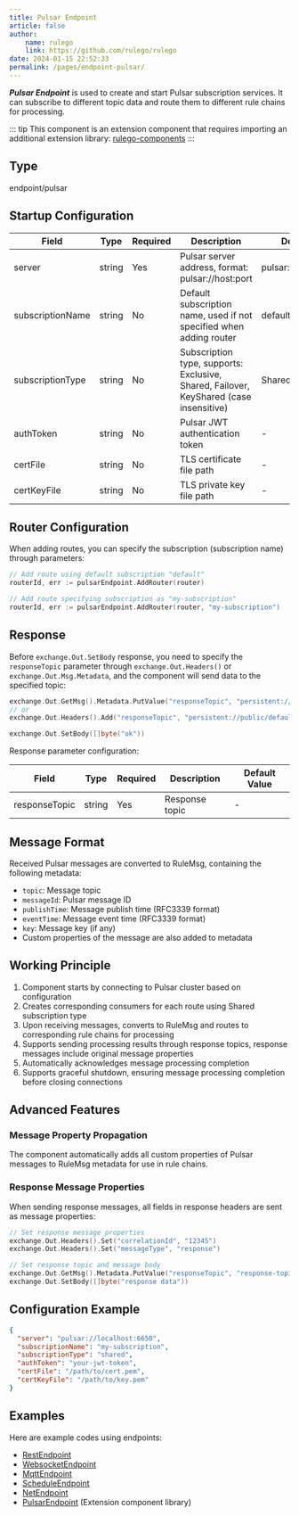 ```yaml
---
title: Pulsar Endpoint
article: false
author:
    name: rulego
    link: https://github.com/rulego/rulego
date: 2024-01-15 22:52:33
permalink: /pages/endpoint-pulsar/
---
```


***Pulsar Endpoint*** is used to create and start Pulsar subscription services. It can subscribe to different topic data and route them to different rule chains for processing.

::: tip 
This component is an extension component that requires importing an additional extension library: [rulego-components](https://github.com/rulego/rulego-components)
:::

## Type

endpoint/pulsar

## Startup Configuration

| Field            | Type   | Required | Description                                                   | Default Value           |
|------------------|--------|----------|---------------------------------------------------------------|------------------------|
| server           | string | Yes      | Pulsar server address, format: pulsar://host:port            | pulsar://localhost:6650 |
| subscriptionName | string | No       | Default subscription name, used if not specified when adding router | default                |
| subscriptionType | string | No       | Subscription type, supports: Exclusive, Shared, Failover, KeyShared (case insensitive) | Shared                 |
| authToken        | string | No       | Pulsar JWT authentication token                               | -                      |
| certFile         | string | No       | TLS certificate file path                                     | -                      |
| certKeyFile      | string | No       | TLS private key file path                                     | -                      |

## Router Configuration

When adding routes, you can specify the subscription (subscription name) through parameters:

```go
// Add route using default subscription "default"
routerId, err := pulsarEndpoint.AddRouter(router)

// Add route specifying subscription as "my-subscription"
routerId, err := pulsarEndpoint.AddRouter(router, "my-subscription")
```

## Response

Before `exchange.Out.SetBody` response, you need to specify the `responseTopic` parameter through `exchange.Out.Headers()` or `exchange.Out.Msg.Metadata`, and the component will send data to the specified topic:

```go
exchange.Out.GetMsg().Metadata.PutValue("responseTopic", "persistent://public/default/device-response")
// or
exchange.Out.Headers().Add("responseTopic", "persistent://public/default/device-response")

exchange.Out.SetBody([]byte("ok"))
```

Response parameter configuration:

| Field         | Type   | Required | Description    | Default Value |
|---------------|--------|----------|----------------|---------------|
| responseTopic | string | Yes      | Response topic | -             |

## Message Format

Received Pulsar messages are converted to RuleMsg, containing the following metadata:

- `topic`: Message topic
- `messageId`: Pulsar message ID
- `publishTime`: Message publish time (RFC3339 format)
- `eventTime`: Message event time (RFC3339 format)
- `key`: Message key (if any)
- Custom properties of the message are also added to metadata

## Working Principle

1. Component starts by connecting to Pulsar cluster based on configuration
2. Creates corresponding consumers for each route using Shared subscription type
3. Upon receiving messages, converts to RuleMsg and routes to corresponding rule chains for processing
4. Supports sending processing results through response topics, response messages include original message properties
5. Automatically acknowledges message processing completion
6. Supports graceful shutdown, ensuring message processing completion before closing connections

## Advanced Features

### Message Property Propagation

The component automatically adds all custom properties of Pulsar messages to RuleMsg metadata for use in rule chains.

### Response Message Properties

When sending response messages, all fields in response headers are sent as message properties:

```go
// Set response message properties
exchange.Out.Headers().Set("correlationId", "12345")
exchange.Out.Headers().Set("messageType", "response")

// Set response topic and message body
exchange.Out.GetMsg().Metadata.PutValue("responseTopic", "response-topic")
exchange.Out.SetBody([]byte("response data"))
```

## Configuration Example

```json
{
  "server": "pulsar://localhost:6650",
  "subscriptionName": "my-subscription",
  "subscriptionType": "shared",
  "authToken": "your-jwt-token",
  "certFile": "/path/to/cert.pem",
  "certKeyFile": "/path/to/key.pem"
}
```

## Examples

Here are example codes using endpoints:

- [RestEndpoint](https://github.com/rulego/rulego/tree/main/examples/http_endpoint/http_endpoint.go)
- [WebsocketEndpoint](https://github.com/rulego/rulego/tree/main/endpoint/websocket/websocket_test.go)
- [MqttEndpoint](https://github.com/rulego/rulego/tree/main/endpoint/mqtt/mqtt_test.go)
- [ScheduleEndpoint](https://github.com/rulego/rulego/tree/main/endpoint/schedule/schedule_test.go)
- [NetEndpoint](https://github.com/rulego/rulego-components/blob/main/endpoint/net/net_test.go)
- [PulsarEndpoint](https://github.com/rulego/rulego-components/blob/main/endpoint/pulsar/pulsar_test.go) (Extension component library)